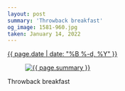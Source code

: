 ```yaml
---
layout: post
summary: 'Throwback breakfast'
og_image: 1581-960.jpg
taken: January 14, 2022
---
```


<div class="post">
 <time>
  <a href="/1581">
   {{ page.date | date: "%B %-d, %Y" }}
  </a>
 </time>
 <a href="/1581">
  <figure data-taken="1/14/2022">
   <img alt="{{ page.summary }}" sizes="(min-width: 700px) 50vw, calc(100vw - 2rem)" src="{{ site.assets_url }}/1581-480.jpg" srcset="{{ site.assets_url }}/1581-240.jpg 240w, {{ site.assets_url }}/1581-480.jpg 480w, {{ site.assets_url }}/1581-720.jpg 720w, {{ site.assets_url }}/1581-960.jpg 960w"/>
  </figure>
 </a>
 <span>
  Throwback breakfast
 </span>
</div>
